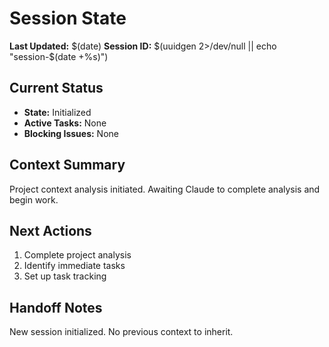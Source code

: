# Session State

**Last Updated:** $(date)
**Session ID:** $(uuidgen 2>/dev/null || echo "session-$(date +%s)")

## Current Status
- **State:** Initialized
- **Active Tasks:** None
- **Blocking Issues:** None

## Context Summary
Project context analysis initiated. Awaiting Claude to complete analysis and begin work.

## Next Actions
1. Complete project analysis
2. Identify immediate tasks
3. Set up task tracking

## Handoff Notes
New session initialized. No previous context to inherit.
